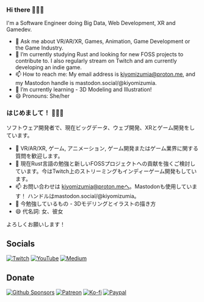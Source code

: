 ### Hi there 🧚‍♀️👋

I'm a Software Engineer doing Big Data, Web Development, XR  and Gamedev.


- 💬 Ask me about VR/AR/XR, Games, Animation, Game Development or the Game Industry.
- 🔭 I’m currently studying Rust and looking for new FOSS projects to contribute to. I also regularly stream on Twitch and am currently developing an indie game.
- 📫 How to reach me: My email address is kiyomizumia@proton.me, and my Mastodon handle is mastodon.social/@kiyomizumia.
- 🌱 I’m currently learning - 3D Modeling and Illustration!
- 😄 Pronouns: She/her


### はじめまして！ 🧚‍♀️👋

ソフトウェア開発者で、現在ビッグデータ、ウェブ開発、XRとゲーム開発をしています。

- 💬 VR/AR/XR, ゲーム, アニメーション, ゲーム開発またはゲーム業界に関する質問を歓迎します。
- 🔭 現在Rust言語の勉強と新しいFOSSプロジェクトへの貢献を強くご検討しています。今はTwitch上のストリーミングもインディーゲーム開発もしています。
- 📫 お問い合わせは kiyomizumia@proton.meへ。Mastodonも使用しています！ ハンドルはmastodon.social/@kiyomizumia。
- 🌱 今勉強しているもの - 3Dモデリングとイラストの描き方
- 😄 代名詞: 女、彼女

よろしくお願いします！

<!--
Note: (Currently looking for work!)
Resume: https://registry.jsonresume.org/rhapsodyai (My online resume)
LinkedIn: https://www.linkedin.com/in/melissaauclaire (feel free to connect with me though I'm more likely to respond if I know you)
-->

## Socials
<!-- [![Mastodon](https://img.shields.io/badge/Mastodon-FF0000?style=for-the-badge&logo=youtube&logoColor=white)](https://mastodon.social/@kiyomizumia) -->
[![Twitch](https://img.shields.io/badge/Twitch-6441A4?style=for-the-badge&logo=twitch&logoColor=white)](https://www.twitch.tv/kiyomizumia)
[![YouTube](https://img.shields.io/badge/YouTube-FF0000?style=for-the-badge&logo=youtube&logoColor=white)](https://www.youtube.com/@kiyomizumia)
[![Medium](https://img.shields.io/badge/Medium-000000?style=for-the-badge&logo=medium&logoColor=white)](https://medium.com/@kiyomizumia)
<!-- [![Twitter](https://img.shields.io/badge/Twitter-1DA1F2?style=for-the-badge&logo=twitter&logoColor=white)](https://twitter.com/kiyomizumia) -->
<!-- [![Odysee](https://img.shields.io/badge/Odysee-EF1970?style=for-the-badge&logo=odysee&logoColor=white)](https://odysee.com/@kiyomiumia) -->


## Donate

[![Github Sponsors](https://img.shields.io/badge/Sponsors-EA4AAA?style=for-the-badge&logo=github-sponsors&logoColor=white)](https://github.com/sponsors/kiyomizumia)
[![Patreon](https://img.shields.io/badge/Patreon-FF424D?style=for-the-badge&logo=patreon&logoColor=white)](https://patreon.com/kiyomizumia)
[![Ko-fi](https://img.shields.io/badge/Kofi-Ff5E5B?style=for-the-badge&logo=kofi&logoColor=white)](https://ko-fi.com/rhapsodyai)
[![Paypal](https://img.shields.io/badge/Paypal-00457C?style=for-the-badge&logo=paypal&logoColor=white)](https://www.paypal.com/paypalme/melissaauclaire)
<!-- [![Buy Me A Coffee](https://img.shields.io/badge/Buy_Me_A_Coffee-FFDD00?style=for-the-badge&logo=buymeacoffee&logoColor=black)](https://buymeacoffee.com/rhapsodyai) -->

<!--
**rhapsodyai/rhapsodyai** is a ✨ _special_ ✨ repository because its `README.md` (this file) appears on your GitHub profile.

- 👯 I’m looking to collaborate on ...
- ⚡ Fun fact: ...
-->
